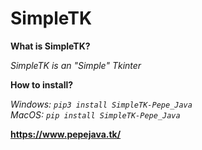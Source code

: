 # SimpleTK
**What is SimpleTK?**

*SimpleTK is an "Simple" Tkinter*

**How to install?**

*Windows: ```pip3 install SimpleTK-Pepe_Java```*<br>
*MacOS: ```pip install SimpleTK-Pepe_Java```*

**https://www.pepejava.tk/**
